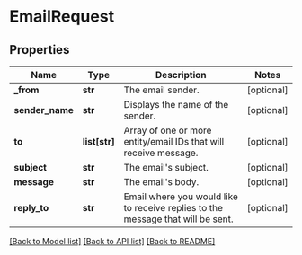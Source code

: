 # EmailRequest

## Properties
Name | Type | Description | Notes
------------ | ------------- | ------------- | -------------
**_from** | **str** | The email sender. | [optional] 
**sender_name** | **str** | Displays the name of the sender. | [optional] 
**to** | **list[str]** | Array of one or more entity/email IDs that will receive message. | [optional] 
**subject** | **str** | The email&#39;s subject. | [optional] 
**message** | **str** | The email&#39;s body. | [optional] 
**reply_to** | **str** | Email where you would like to receive replies to the message that will be sent. | [optional] 

[[Back to Model list]](../README.md#documentation-for-models) [[Back to API list]](../README.md#documentation-for-api-endpoints) [[Back to README]](../README.md)



